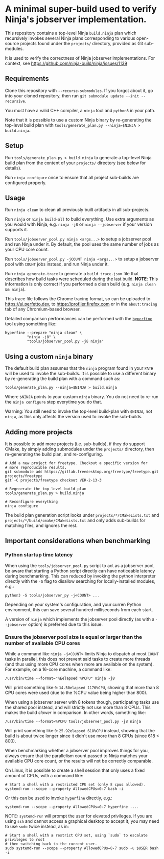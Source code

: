 # A minimal super-build used to verify Ninja's jobserver implementation.

This repository contains a top-level Ninja `build.ninja` plan which recursively
invokes several Ninja plans corresponding to various open-source projects
found under the `projects/` directory, provided as Git sub-modules.

It is used to verify the correctness of Ninja jobserver implementations.
For context, see https://github.com/ninja-build/ninja/issues/1139

## Requirements

Clone this repository with `--recurse-submodules`. If you forgot about it,
go into your cloned repository, then run `git submodule update --init --recursive`.

You must have a valid C++ compiler, a `ninja` tool and `python3` in your path.

Note that it is possible to use a custom Ninja binary by re-generating
the top-level build plan with `tools/generate_plan.py --ninja=$NINJA > build.ninja`.

## Setup

Run `tools/generate_plan.py > build.ninja` to generate a top-level Ninja build
plan from the content of your `projects/` directory (see below for details).

Run `ninja configure` once to ensure that all project sub-builds are configured
properly.

## Usage

Run `ninja clean` to clean all previously built artifacts in all sub-projects.

Run `ninja` or `ninja build-all` to build everything. Use extra arguments as
you would with Ninja, e.g. `ninja -j8` or `ninja --jobserver` if your version
supports it.

Run `tools/jobserver_pool.py ninja <args...>` to setup a jobserver pool and run
Ninja under it. By default, the pool uses the same number of jobs as your
CPU core count.

Run `tools/jobserver_pool.py -jCOUNT ninja <args...>` to setup
a jobserver pool with `COUNT` jobs instead, and run Ninja under it.

Run `ninja generate-trace` to generate a `build_trace.json` file that describes
how build tasks were scheduled during the last build. **NOTE**: This information is
only correct if you performed a clean build (e.g. `ninja clean && ninja`).

This trace file follows the Chrome tracing format, so can be uploaded to
https://ui.perfetto.dev, to https://profiler.firefox.com or in the
`about:tracing` tab of any Chromium-based browser.

Detailed comparison performances can be performed with the
[`hyperfine`](https://github.com/sharkdp/hyperfine) tool
using something like:

```
hyperfine --prepare "ninja clean" \
          "ninja -j8" \
          "tools/jobserver_pool.py -j8 ninja"
```

## Using a custom `ninja` binary

The default build plan assumes that the `ninja` program found in your `PATH` will
be used to invoke the sub-builds. It is possible to use a different binary by
re-generating the build plan with a command such as:

```
tools/generate_plan.py --ninja=$NINJA > build.ninja
```

Where `$NINJA` points to your custom `ninja` binary. You do not need to re-run
the `ninja configure` step everytime you do that.

Warning: You still need to invoke the top-level build-plan with `$NINJA`, not `ninja`,
as this only affects the version used to invoke the sub-builds.

## Adding more projects

It is possible to add more projects (i.e. sub-builds), if they do support CMake,
by simply adding submodules under the `projects/` directory, then re-generating the
build plan, and re-configuring.

```
# Add a new project for freetype. Checkout a specific version for
# more reproducible results.
git submodule add https://gitlab.freedesktop.org/freetype/freetype.git projects/freetype
git -C projects/freetype checkout VER-2-13-3

# Regenerate the top-level build plan
tools/generate_plan.py > build.ninja

# Reconfigure everything
ninja configure
```

The build plan generation script looks under `projects/*/CMakeLists.txt` and
`projects/*/build/cmake/CMakeLists.txt` and only adds sub-builds for matching
files, and ignores the rest.

## Important considerations when benchmarking

### Python startup time latency

When using the `tools/jobserver_pool.py` script to act as a jobserver pool, be
aware that starting a Python script directly can have noticeable latency during
benchmarking. This can reduced by invoking the python interpreter directly with
the `-S` flag to disallow searching for locally-installed modules, e.g.:

```
python3 -S tools/jobserver_py -j<COUNT> ...
```

Depending on your system's configuration, and your curren Python environment,
this can save several hundred milliseconds from each start.

A version of `ninja` which implements the jobserver pool directly (as with
a `--jobserver` option) is preferred due to this issue.


### Ensure the jobserver pool size is equal or larger than the number of available CPU cores

While a command like `ninja -j<COUNT>` limits Ninja to dispatch at most `COUNT`
tasks in parallel, this does not prevent said tasks to create more threads (and
thus using more CPU cores when more are available on the system). For example, on
a 16-core machine, a command like:

```
/usr/bin/time --format="%Eelapsed %PCPU" ninja -j8
```

Will print something like `0:14.50elapsed 1176%CPU`, showing that more than
8 CPU cores were used (due to the %CPU value being higher than 800).

When using a jobserver server with 8 tokens though, participating tasks use
the shared pool instead, and will strictly not use more than 8 CPUs. This makes
the build _slower_ in comparison. In other words, something like:

```
/usr/bin/time --format=%PCPU tools/jobserver_pool.py -j8 ninja
```

Will print something like `0:25.92elapsed 618%CPU` instead, showing that the build
is about twice longer since it didn't use more than 8 CPUs (since 618 < 800).

When benchmarking whether a jobserver pool improves things for you, always
ensure that the parallelism count passed to Ninja matches your available CPU core
count, or the results will not be correctly comparable.

On Linux, it is possible to create a shell session that only uses a fixed amount
of CPUs, with a command like:

```
# Start a shell with a restricted CPU set (only 8 cpus allowed).
systemd-run --scope --property AllowedCPUs=0-7 bash -i
```

Or this can be used to invoke `hyperfine` directly, e.g.:
```
systemd-run --scope --property AllowedCPUs=0-7 hyperfine ....
```

NOTE: `systemd-run` will prompt the user for elevated privileges. If you are using
`ssh` and cannot access a graphical desktop to accept it, you may need to use
`sudo` twice instead, as in:

```
# Start a shell with a restrict CPU set, using `sudo` to escalate privileges to root
# then switching back to the current user.
sudo systemd-run --scope --property AllowedCPUs=0-7 sudo -u $USER bash -i
```

